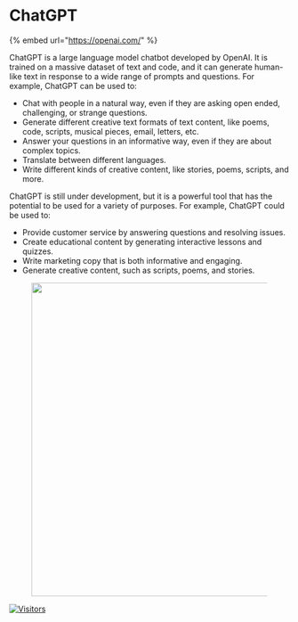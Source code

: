 # ChatGPT

{% embed url="https://openai.com/" %}

ChatGPT is a large language model chatbot developed by OpenAI. It is trained on a massive dataset of text and code, and it can generate human-like text in response to a wide range of prompts and questions. For example, ChatGPT can be used to:

* Chat with people in a natural way, even if they are asking open ended, challenging, or strange questions.
* Generate different creative text formats of text content, like poems, code, scripts, musical pieces, email, letters, etc.
* Answer your questions in an informative way, even if they are about complex topics.
* Translate between different languages.
* Write different kinds of creative content, like stories, poems, scripts, and more.

ChatGPT is still under development, but it is a powerful tool that has the potential to be used for a variety of purposes. For example, ChatGPT could be used to:

* Provide customer service by answering questions and resolving issues.
* Create educational content by generating interactive lessons and quizzes.
* Write marketing copy that is both informative and engaging.
* Generate creative content, such as scripts, poems, and stories.

<figure><img src="https://substackcdn.com/image/fetch/w_1456,c_limit,f_webp,q_auto:good,fl_progressive:steep/https%3A%2F%2Fsubstack-post-media.s3.amazonaws.com%2Fpublic%2Fimages%2F8bc54530-de6b-43ca-b6c0-55e10c6a608a_1280x1260.jpeg" alt="" width="563"></figure>

[![Visitors](https://api.visitorbadge.io/api/visitors?path=https%3A%2F%2Fgithub.com%2Fdrshahizan\&labelColor=%23697689\&countColor=%23555555\&style=plastic)](https://visitorbadge.io/status?path=https%3A%2F%2Fgithub.com%2Fdrshahizan)
